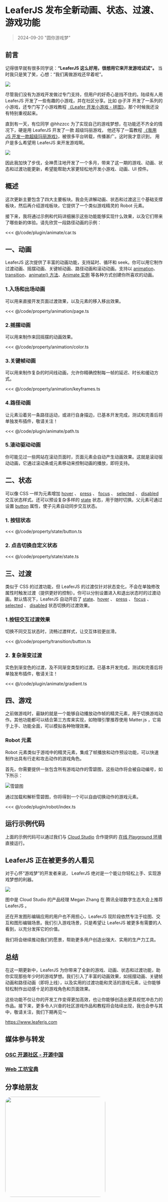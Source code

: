 <script setup>
import Case from '/component/Case.vue'
</script>

# LeaferJS 发布全新动画、状态、过渡、游戏功能

> 2024-09-20 "圆你游戏梦"

## 前言

记得很早就有很多同学说：**“LeaferJS 这么好用，很想用它来开发游戏试试”。** 当时我只是笑了笑，心想：“我们离做游戏还早着呢”。

![](/image/blog/20240920/message.png)

尽管我们没有为游戏开发做过专门支持，但用户的好奇心是挡不住的。陆续有人用 LeaferJS 开发了一些有趣的小游戏，并在社区分享。比如 @子洋 开发了一系列的小游戏，还专门写了小游戏教程 [《Leafer 开发小游戏 - 拼图》](https://juejin.cn/post/7388338139633516595)，那个时候我还没有特别重视起来。

直到有一天，有位同学 @hhzzcc 为了实现自己的游戏梦想，在功能还不齐全的情况下，硬是用 LeaferJS 开发了一款 超级玛丽游戏， 他还写了一篇教程 [《我用 JS 开发一款超级玛丽游戏》](https://juejin.cn/post/7392116075674828827)，被很多平台转载，传播甚广。这时我才意识到， 用户是多么希望用 LeaferJS 来开发游戏啊。

![](/image/demo/mary.jpg)

因此我加快了步伐，全神贯注地开发了一个多月，带来了这一期的游戏、动画、状态和过渡功能更新，希望能帮助大家更轻松地开发小游戏、动画、UI 控件。

## 概述

这次更新主要包含了四大主要板块。我会先讲解动画、状态和过渡这三个基础支撑板块，然后再介绍游戏板块，它提供了一个类似游戏精灵的 Robot 元素。

接下来，我将通过示例和代码详细展示这些功能能够实现什么效果，以及它们带来了哪些新的体验。请先欣赏一段路径动画的示例：

<case name="AnimateCar" editor=false ></case>

<<< @/code/plugin/animate/car.ts

## 一、动画

LeaferJS 这次提供了丰富的动画功能，支持延时、循环和 seek。你可以用它制作过渡动画、摇摆动画、关键帧动画、路径动画和滚动动画。支持以 [animation](/reference/property/animation.md)、[transition](/reference/property/transition.md)、[animate() 方法](/reference/property/animate.md)、[Animate 实例](/plugin/in/animate/Animate.md) 等各种方式创建你所喜欢的动画。

### 1.入场和出场动画

可以用来直接开发页面过渡效果，以及元素的移入移出效果。

<case name="AnimatePage" editor=false></case>

<<< @/code/property/animation/page.ts

### 2.摇摆动画

可以用来制作来回摇摆的动画效果。

<case name="AnimateColor" editor=false></case>

<<< @/code/property/animation/color.ts

### 3.关键帧动画

可以用来制作复杂的时间线动画，允许你精确控制每一帧的延迟、时长和缓动方式。

<case name="AnimateFrames" editor=false></case>

<<< @/code/property/animation/keyframes.ts

### 4.路径动画

让元素沿着另一条路径运动，或进行自身描边，已基本开发完成，测试和完善后将单独发布插件，敬请关注！

<case name="AnimatePath" editor=false height=240></case>

<<< @/code/plugin/animate/path.ts

### 5.滚动驱动动画

你可能见过一些网站在滚动页面时，页面元素会自动产生动画效果。这就是滚动驱动动画，它通过滚动条或元素移动来控制动画的播放，即将支持。

## 二、状态

可以像 CSS 一样为元素增加 [hover](/reference/property/state/hover.md) 、 [press](/reference/property/state/press.md) 、 [focus](/reference/property/state/focus.md) 、 [selected](/reference/property/state/selected.md) 、 [disabled](/reference/property/state/disabled.md) 交互状态样式。还可以预设复杂多样的 [state](/reference/property/state/state.md) 状态，用于随时切换。父元素可通过设置 [button](/reference/property/state/state.md#button-boolean) 属性，使子元素自动同步交互状态。

### 1. 按钮状态

<case name="Button" editor=false></case>

<<< @/code/property/state/button.ts

### 2. 点击切换自定义状态

<case name="State" index=0 editor=false></case>

<<< @/code/property/state/state.ts

## 三、过渡

类似于 CSS 的过渡功能，但 LeaferJS 的过渡仅针对状态变化，不会在单独修改属性时触发过渡（提供更好的控制）。你可以分别设置进入和退出状态时的过渡动画。默认情况下，LeaferJS 自动开启了 [state](/reference/property/state/state.md)、[hover](/reference/property/state/hover.md) 、 [press](/reference/property/state/press.md) 、 [focus](/reference/property/state/focus.md) 、 [selected](/reference/property/state/selected.md) 、 [disabled](/reference/property/state/disabled.md) 状态切换的过渡效果。

### 1.按钮交互过渡效果

切换不同交互状态时，流畅过渡样式，让交互体验更丝滑。

<case name="Transition" editor=false></case>

<<< @/code/property/transition/button.ts

### 2. 复杂渐变过渡

实色到渐变色的过渡，及不同渐变类型的过渡。已基本开发完成，测试和完善后将单独发布插件，敬请关注！

<case name="AnimateGradient" editor=false></case>

<<< @/code/plugin/animate/gradient.ts

## 四、游戏

之前做游戏时，最缺的就是一个能够自动播放动作帧的精灵元素，用于切换游戏动作。其他功能都可以结合第三方库来实现，如物理引擎推荐使用 Matter.js ，它易于上手、功能全面，可以模拟各种物理效果。

### Robot 元素

Robot 元素类似于游戏中的精灵元素，集成了帧播放和动作预设功能，可以快速制作出具有行走和攻击动作的游戏角色。

首先，你需要提供一张包含所有游戏动作的雪碧图，这些动作将会被自动编号，如下所示：

![雪碧图](/image/arrows-numbers.png)

通过加载和解析雪碧图，你将得到一个可以自由切换动作的游戏元素。

<case name="Robot" editor=false></case>

<<< @/code/plugin/robot/index.ts

## 运行示例代码

上面的示例代码可以通过我们与 [Cloud Studio](https://cloudstudio.net) 合作提供的 [在线 Playground 环境](https://www.leaferjs.com/ui/guide/runtime.html) 直接运行。

## LeaferJS 正在被更多的人看见

对于心怀“游戏梦”的开发者来说， LeaferJS 绝对是一个能让你轻松上手、实现游戏梦想的利器。

![](/image/blog/20240920/cloud.jpg)

图中是 Cloud Studio 的产品经理 Megan Zhang 在 腾讯全球数字生态大会上推荐 LeaferJS 。

还在开发图形编辑应用的用户也不用担心，LeaferJS 现阶段依然专注于绘图、交互和图形编辑场景。我们引入游戏场景，只是希望让 LeaferJS 被更多有需要的人看到，以充分发挥它的价值。

我们将会继续推动我们的愿景，帮助更多用户创造出强大、实用的生产力工具。

## 总结

在这一期更新中，LeaferJS 为你带来了全新的游戏、动画、状态和过渡功能，助你实现那些年少时的游戏梦想。我们引入了丰富的动画效果，如摇摆动画、关键帧动画和路径动画（即将上线），以及实用的过渡功能和灵活的游戏元素，让你能够轻松制作出动感十足的游戏角色和页面效果。

这些功能不仅让你的开发工作变得更加高效，也让你能够创造出更具视觉冲击力的作品。接下来，更多令人兴奋的社区游戏作品和教程将会陆续出现，我也会参与其中，敬请关注，我们下期再见～

https://www.leaferjs.com

## 媒体参与转发

### [OSC 开源社区 - 开源中国](https://mp.weixin.qq.com/s/n9hMmq07f0mlGrj2frBxKg)

### [Web 工坊宝典](https://mp.weixin.qq.com/s/Mj05dODrGEeY05ErPYUt1g)

## 分享给朋友

<img width="320"  style="border-radius:20px" src="/image/blog/20240920/wx.png" />
